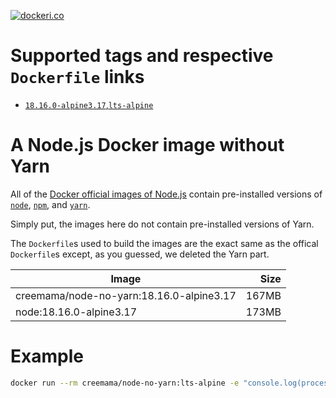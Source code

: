 [![dockeri.co](https://dockeri.co/image/creemama/node-no-yarn)](https://hub.docker.com/r/creemama/node-no-yarn)

# Supported tags and respective `Dockerfile` links

- [`18.16.0-alpine3.17`,`lts-alpine`](https://github.com/creemama/docker/blob/node-no-yarn-18.16.0-alpine3.17/node-no-yarn/18/alpine3.17/Dockerfile)

# A Node.js Docker image without Yarn

All of the
[Docker official images of Node.js](https://hub.docker.com/_/node/?tab=description)
contain pre-installed versions of [`node`](http://nodejs.org),
[`npm`](https://www.npmjs.com/), and [`yarn`](https://yarnpkg.com/).

Simply put, the images here do not contain pre-installed versions of Yarn.

The `Dockerfile`s used to build the images are the exact same as the offical
`Dockerfile`s except, as you guessed, we deleted the Yarn part.

| Image                                    |  Size |
| ---------------------------------------- | ----: |
| creemama/node-no-yarn:18.16.0-alpine3.17 | 167MB |
| node:18.16.0-alpine3.17                  | 173MB |

# Example

```sh
docker run --rm creemama/node-no-yarn:lts-alpine -e "console.log(process.version)"
```
